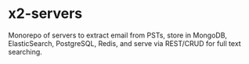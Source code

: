# x2-servers

Monorepo of servers to extract email from PSTs, store in MongoDB, ElasticSearch, PostgreSQL, Redis, and serve via REST/CRUD for full text searching.
